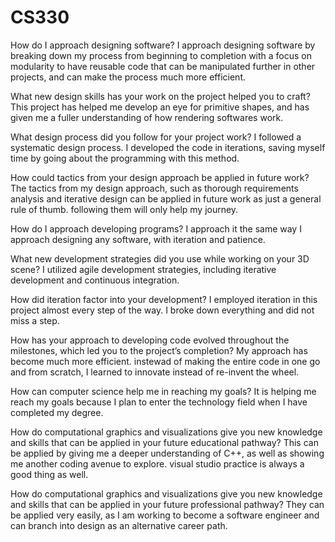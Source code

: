 # CS330

How do I approach designing software?
I approach designing software by breaking down my process from beginning to completion with a focus on modularity to have reusable code that can be manipulated further in other projects, and can make the process much more efficient. 

What new design skills has your work on the project helped you to craft?
This project has helped me develop an eye for primitive shapes, and has given me a fuller understanding of how rendering softwares work. 

What design process did you follow for your project work?
 I followed a systematic design process. I developed the code in iterations, saving myself time by going about the programming with this method. 

How could tactics from your design approach be applied in future work?
The tactics from my design approach, such as thorough requirements analysis and iterative design can be applied in future work as just a general rule of thumb. following them will only help my journey. 

How do I approach developing programs?
I approach it the same way I approach designing any software, with iteration and patience. 

What new development strategies did you use while working on your 3D scene?
 I utilized agile development strategies, including iterative development and continuous integration.

How did iteration factor into your development?
I employed iteration in this project almost every step of the way. I broke down everything and did not miss a step. 

How has your approach to developing code evolved throughout the milestones, which led you to the project’s completion?
My approach has become much more efficient. instewad of making the entire code in one go and from scratch, I learned to innovate instead of re-invent the wheel. 

How can computer science help me in reaching my goals?
It is helping me reach my goals because I plan to enter the technology field when I have completed my degree. 

How do computational graphics and visualizations give you new knowledge and skills that can be applied in your future educational pathway?
This can be applied by giving me a deeper understanding of C++, as well as showing me another coding avenue to explore. visual studio practice is always a good thing as well.

How do computational graphics and visualizations give you new knowledge and skills that can be applied in your future professional pathway?
They can be applied very easily, as I am working to become a software engineer and can branch into design as an alternative career path. 
